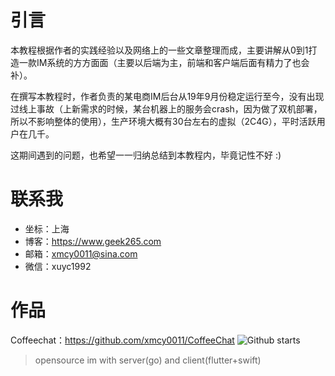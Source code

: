 # 引言

本教程根据作者的实践经验以及网络上的一些文章整理而成，主要讲解从0到1打造一款IM系统的方方面面（主要以后端为主，前端和客户端后面有精力了也会补）。

在撰写本教程时，作者负责的某电商IM后台从19年9月份稳定运行至今，没有出现过线上事故（上新需求的时候，某台机器上的服务会crash，因为做了双机部署，所以不影响整体的使用），生产环境大概有30台左右的虚拟（2C4G），平时活跃用户在几千。

这期间遇到的问题，也希望一一归纳总结到本教程内，毕竟记性不好 :)

# 联系我

- 坐标：上海
- 博客：https://www.geek265.com
- 邮箱：xmcy0011@sina.com
- 微信：xuyc1992

# 作品

Coffeechat：https://github.com/xmcy0011/CoffeeChat ![Github starts](https://img.shields.io/badge/stars-22-yellowgreen)
> opensource im with server(go) and client(flutter+swift)